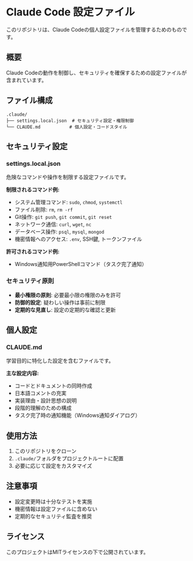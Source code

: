 # Claude Code 設定ファイル

このリポジトリは、Claude Codeの個人設定ファイルを管理するためのものです。

## 概要

Claude Codeの動作を制御し、セキュリティを確保するための設定ファイルが含まれています。

## ファイル構成

```
.claude/
├── settings.local.json  # セキュリティ設定・権限制御
└── CLAUDE.md           # 個人設定・コードスタイル
```

## セキュリティ設定

### settings.local.json
危険なコマンドや操作を制限する設定ファイルです。

**制限されるコマンド例:**
- システム管理コマンド: `sudo`, `chmod`, `systemctl`
- ファイル削除: `rm`, `rm -rf`
- Git操作: `git push`, `git commit`, `git reset`
- ネットワーク通信: `curl`, `wget`, `nc`
- データベース操作: `psql`, `mysql`, `mongod`
- 機密情報へのアクセス: `.env`, SSH鍵, トークンファイル

**許可されるコマンド例:**
- Windows通知用PowerShellコマンド（タスク完了通知）

### セキュリティ原則
- **最小権限の原則**: 必要最小限の権限のみを許可
- **防御的設定**: 疑わしい操作は事前に制限
- **定期的な見直し**: 設定の定期的な確認と更新

## 個人設定

### CLAUDE.md
学習目的に特化した設定を含むファイルです。

**主な設定内容:**
- コードとドキュメントの同時作成
- 日本語コメントの充実
- 実装理由・設計思想の説明
- 段階的理解のための構成
- タスク完了時の通知機能（Windows通知ダイアログ）

## 使用方法

1. このリポジトリをクローン
2. `.claude/`フォルダをプロジェクトルートに配置
3. 必要に応じて設定をカスタマイズ

## 注意事項

- 設定変更時は十分なテストを実施
- 機密情報は設定ファイルに含めない
- 定期的なセキュリティ監査を推奨

## ライセンス

このプロジェクトはMITライセンスの下で公開されています。